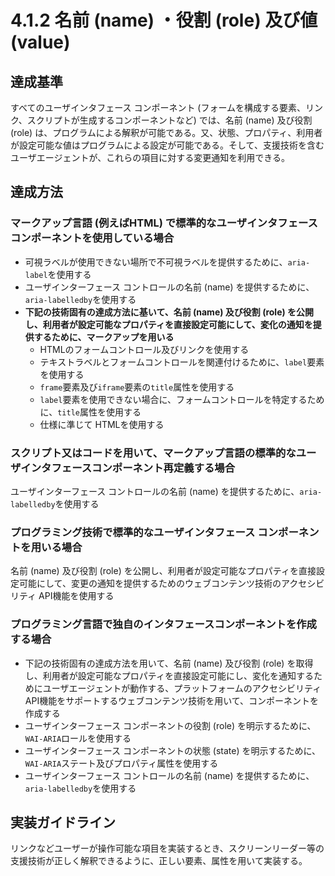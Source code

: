 # 4.1.2 名前 (name) ・役割 (role) 及び値 (value)

## 達成基準
すべてのユーザインタフェース コンポーネント (フォームを構成する要素、リンク、スクリプトが生成するコンポーネントなど) では、名前 (name) 及び役割 (role) は、プログラムによる解釈が可能である。又、状態、プロパティ、利用者が設定可能な値はプログラムによる設定が可能である。そして、支援技術を含むユーザエージェントが、これらの項目に対する変更通知を利用できる。
## 達成方法
### マークアップ言語 (例えばHTML) で標準的なユーザインタフェースコンポーネントを使用している場合
- 可視ラベルが使用できない場所で不可視ラベルを提供するために、`aria-label`を使用する
- ユーザインターフェース コントロールの名前 (name) を提供するために、`aria-labelledby`を使用する
- **下記の技術固有の達成方法に基いて、名前 (name) 及び役割 (role) を公開し、利用者が設定可能なプロパティを直接設定可能にして、変化の通知を提供するために、マークアップを用いる**
    - HTMLのフォームコントロール及びリンクを使用する
    - テキストラベルとフォームコントロールを関連付けるために、`label`要素を使用する
    - `frame`要素及び`iframe`要素の`title`属性を使用する
    - `label`要素を使用できない場合に、フォームコントロールを特定するために、`title`属性を使用する
    - 仕様に準じて HTMLを使用する
### スクリプト又はコードを用いて、マークアップ言語の標準的なユーザインタフェースコンポーネント再定義する場合
ユーザインターフェース コントロールの名前 (name) を提供するために、`aria-labelledby`を使用する
### プログラミング技術で標準的なユーザインタフェース コンポーネントを用いる場合
名前 (name) 及び役割 (role) を公開し、利用者が設定可能なプロパティを直接設定可能にして、変更の通知を提供するためのウェブコンテンツ技術のアクセシビリティ API機能を使用する

### プログラミング言語で独自のインタフェースコンポーネントを作成する場合
- 下記の技術固有の達成方法を用いて、名前 (name) 及び役割 (role) を取得し、利用者が設定可能なプロパティを直接設定可能にし、変化を通知するためにユーザエージェントが動作する、プラットフォームのアクセシビリティ API機能をサポートするウェブコンテンツ技術を用いて、コンポーネントを作成する
- ユーザインターフェース コンポーネントの役割 (role) を明示するために、`WAI-ARIA`ロールを使用する
- ユーザインターフェース コンポーネントの状態 (state) を明示するために、`WAI-ARIA`ステート及びプロパティ属性を使用する
- ユーザインターフェース コントロールの名前 (name) を提供するために、`aria-labelledby`を使用する
## 実装ガイドライン
リンクなどユーザーが操作可能な項目を実装するとき、スクリーンリーダー等の支援技術が正しく解釈できるように、正しい要素、属性を用いて実装する。